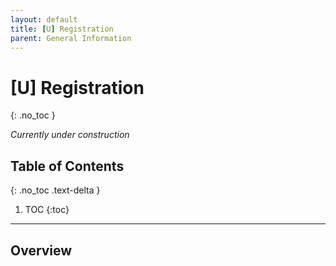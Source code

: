 ```yaml
---
layout: default
title: [U] Registration
parent: General Information
---
```


# [U] Registration
{: .no_toc }

*Currently under construction*

## Table of Contents
{: .no_toc .text-delta }

1. TOC
{:toc}

---

## Overview

